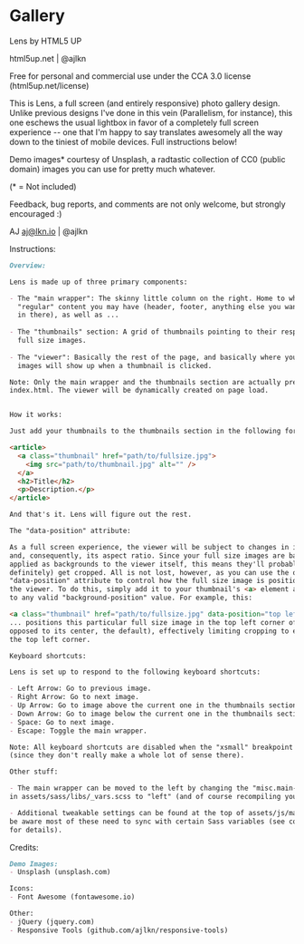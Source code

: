 # Gallery



Lens by HTML5 UP

html5up.net | @ajlkn

Free for personal and commercial use under the CCA 3.0 license (html5up.net/license)

This is Lens, a full screen (and entirely responsive) photo gallery design. Unlike previous
designs I've done in this vein (Parallelism, for instance), this one eschews the usual
lightbox in favor of a completely full screen experience -- one that I'm happy to say
translates awesomely all the way down to the tiniest of mobile devices. Full instructions
below!

Demo images* courtesy of Unsplash, a radtastic collection of CC0 (public domain) images
you can use for pretty much whatever.

(* = Not included)

Feedback, bug reports, and comments are not only welcome, but strongly encouraged :)

AJ aj@lkn.io | @ajlkn


Instructions:

```markdown
Overview:

Lens is made up of three primary components:

- The "main wrapper": The skinny little column on the right. Home to what little
  "regular" content you may have (header, footer, anything else you want to cram
  in there), as well as ...
  
- The "thumbnails" section: A grid of thumbnails pointing to their respective
  full size images.
  
- The "viewer": Basically the rest of the page, and basically where your full size
  images will show up when a thumbnail is clicked.

Note: Only the main wrapper and the thumbnails section are actually present in
index.html. The viewer will be dynamically created on page load.


How it works:

Just add your thumbnails to the thumbnails section in the following format:

<article>
  <a class="thumbnail" href="path/to/fullsize.jpg">
	<img src="path/to/thumbnail.jpg" alt="" />
  </a>
  <h2>Title</h2>
  <p>Description.</p>
</article>

And that's it. Lens will figure out the rest.

The "data-position" attribute:

As a full screen experience, the viewer will be subject to changes in its size
and, consequently, its aspect ratio. Since your full size images are basically
applied as backgrounds to the viewer itself, this means they'll probably (okay,
definitely) get cropped. All is not lost, however, as you can use the optional
"data-position" attribute to control how the full size image is positioned within
the viewer. To do this, simply add it to your thumbnail's <a> element and set it
to any valid "background-position" value. For example, this:

<a class="thumbnail" href="path/to/fullsize.jpg" data-position="top left">...</a>
... positions this particular full size image in the top left corner of the viewer (as
opposed to its center, the default), effectively limiting cropping to everything but
the top left corner.

Keyboard shortcuts:

Lens is set up to respond to the following keyboard shortcuts:

- Left Arrow: Go to previous image.
- Right Arrow: Go to next image.
- Up Arrow: Go to image above the current one in the thumbnails section.
- Down Arrow: Go to image below the current one in the thumbnails section.
- Space: Go to next image.
- Escape: Toggle the main wrapper.

Note: All keyboard shortcuts are disabled when the "xsmall" breakpoint is active
(since they don't really make a whole lot of sense there).

Other stuff:

- The main wrapper can be moved to the left by changing the "misc.main-side" variable
in assets/sass/libs/_vars.scss to "left" (and of course recompiling your CSS).

- Additional tweakable settings can be found at the top of assets/js/main.js, but
be aware most of these need to sync with certain Sass variables (see comments
for details).
```


Credits:

```markdown
Demo Images:
- Unsplash (unsplash.com)

Icons:
- Font Awesome (fontawesome.io)

Other:
- jQuery (jquery.com)
- Responsive Tools (github.com/ajlkn/responsive-tools)
```
